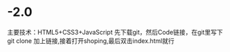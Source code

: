 # -2.0
主要技术：HTML5+CSS3+JavaScript
先下载git，然后Code链接，在git里写下git clone 加上链接,接着打开shoping,最后双击index.html就行
